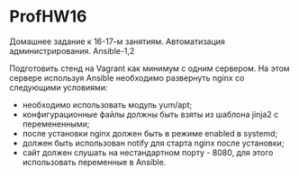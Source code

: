 # ProfHW16
Домашнее задание к 16-17-м занятиям. Автоматизация администрирования. Ansible-1,2  

Подготовить стенд на Vagrant как минимум с одним сервером. На этом сервере используя Ansible необходимо развернуть nginx со следующими условиями:  
- необходимо использовать модуль yum/apt;  
- конфигурационные файлы должны быть взяты из шаблона jinja2 с перемененными;  
- после установки nginx должен быть в режиме enabled в systemd;  
- должен быть использован notify для старта nginx после установки;  
- сайт должен слушать на нестандартном порту - 8080, для этого использовать переменные в Ansible.  
